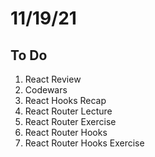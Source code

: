 # 11/19/21

## To Do

1. React Review
2. Codewars
3. React Hooks Recap
4. React Router Lecture
5. React Router Exercise
6. React Router Hooks
7. React Router Hooks Exercise
